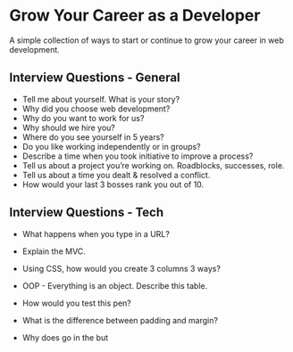 # Grow Your Career as a Developer

A simple collection of ways to start or continue to grow your career in web development.

## Interview Questions - General

* Tell me about yourself. What is your story?
* Why did you choose web development?
* Why do you want to work for us?
* Why should we hire you?
* Where do you see yourself in 5 years?
* Do you like working independently or in groups?
* Describe a time when you took initiative to improve a process?
* Tell us about a project you’re working on. Roadblocks, successes, role.
* Tell us about a time you dealt & resolved a conflict.
* How would your last 3 bosses rank you out of 10.

## Interview Questions - Tech

* What happens when you type in a URL?
* Explain the MVC.
* Using CSS, how would you create 3 columns 3 ways?
* OOP - Everything is an object. Describe this table.
* How would you test this pen?
* What is the difference between padding and margin?
* Why does <link> go in the <head> but <script> go before </</body>?
* How would you model our page? A hotel? A school?
* OOP - Everything is an object. Describe this table.

* Coding Challenges
* Katas

## Interview Questions - To Ask

* How do you onboard new employees?
* What do you like most about this company?
* Are you able to work remotely some days?
* How are your teams structured? How many devs/team?
* How do you promote continuous learning?
* What does a typical day look like?
* Typical project length?
* Do you host hackathons?
* What is your culture like? What is a typical team activity?


## Ways to Get Involved

* LLC
* TechTO
* RailsGirlsTO
* WWCTO
* Ruby Lightening Talks
* Creative Mornings
* Contribute to Open Source
* Local Coffee & Codes
* Job Fairs & Open Houses
* Company-run workshops/talks
* Networking

## Ways to Get Involved

* [egghead.io](https://egghead.io/)
* [code.tutsplus.com](https://code.tutsplus.com)
* [codecademy.com](https://www.codecademy.com/)
* [teamtreehouse.com](https://teamtreehouse.com/)
* [lynda.com ](https://www.lynda.com/)
* [railsforzombies.org/](http://railsforzombies.org/)
* Read the docs!!
    * [developer.mozilla.org](https://developer.mozilla.org)
    * [guides.rubyonrails.org/](http://guides.rubyonrails.org/)
* Read the books!!
    * [Eloquent Javascript](http://eloquentjavascript.net/)
* [stackoverflow.com](https://stackoverflow.com/)
* Office Hours
* Hackathons

```sh
Don't forget your power poses!
```
